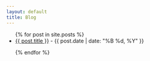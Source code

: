 ```yaml
---
layout: default
title: Blog
---
```


<style>
ul.blog-list li {
    margin-bottom: 1em;
}
</style>

<ul class="blog-list">
    {% for post in site.posts %}
        <li>
            <a href="{{ post.url | remove: '.html' }}">{{ post.title }}</a> - {{ post.date | date: "%B %d, %Y" }}
        </li>
    {% endfor %}
</ul>

